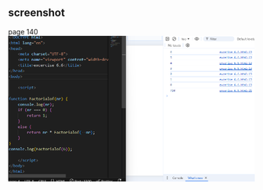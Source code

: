 ## screenshot 

page 140
![input/output](../Page_140_excrecise_6.6/screenshot/Screenshot%202024-09-12%20161926.png)